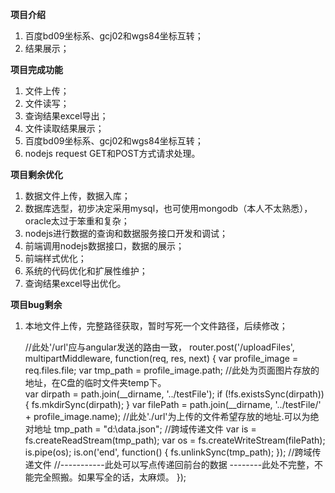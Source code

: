 **项目介绍**
1. 百度bd09坐标系、gcj02和wgs84坐标互转；
2. 结果展示；

**项目完成功能**
1. 文件上传；
2. 文件读写；
3. 查询结果excel导出；
4. 文件读取结果展示；
5. 百度bd09坐标系、gcj02和wgs84坐标互转；
6. nodejs request GET和POST方式请求处理。

**项目剩余优化**
1. 数据文件上传，数据入库；
2. 数据库选型，初步决定采用mysql，也可使用mongodb（本人不太熟悉），oracle太过于笨重和复杂；
3. nodejs进行数据的查询和数据服务接口开发和调试；
4. 前端调用nodejs数据接口，数据的展示；
5. 前端样式优化；
6. 系统的代码优化和扩展性维护；
7. 查询结果excel导出优化。

**项目bug剩余**
1. 本地文件上传，完整路径获取，暂时写死一个文件路径，后续修改；

    //此处'/url'应与angular发送的路由一致，
    router.post('/uploadFiles', multipartMiddleware, function(req, res, next) {
        var profile_image = req.files.file;
        var tmp_path = profile_image.path; //此处为页面图片存放的地址，在C盘的临时文件夹temp下。   
        var dirpath = path.join(__dirname, '../testFile');
        if (!fs.existsSync(dirpath)) {
            fs.mkdirSync(dirpath);
        }
        var filePath = path.join(__dirname, '../testFile/' + profile_image.name); //此处'./url'为上传的文件希望存放的地址.可以为绝对地址
        tmp_path = "d:\\data.json";
        //跨域传递文件
        var is = fs.createReadStream(tmp_path);
        var os = fs.createWriteStream(filePath);
        is.pipe(os);
        is.on('end', function() {
            fs.unlinkSync(tmp_path);
        });
        //跨域传递文件
        //-----------此处可以写点传递回前台的数据   --------此处不完整，不能完全照搬。如果写全的话，太麻烦。
    });
